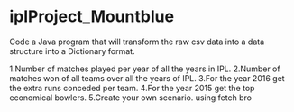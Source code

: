 # iplProject_Mountblue

Code a Java program that will transform the raw csv data into a data structure into a Dictionary format.

1.Number of matches played per year of all the years in IPL.
2.Number of matches won of all teams over all the years of IPL.
3.For the year 2016 get the extra runs conceded per team.
4.For the year 2015 get the top economical bowlers.
5.Create your own scenario.
using fetch bro
